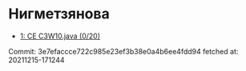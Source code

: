 # Нигметзянова
- [1: CE C3W10.java (0/20)](1.md)

Commit: 3e7efaccce722c985e23ef3b38e0a4b6ee4fdd94
 fetched at: 20211215-171244
